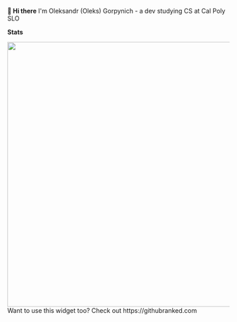 **👋 Hi there**
I'm Oleksandr (Oleks) Gorpynich - a dev studying CS at Cal Poly SLO


**Stats**

<img src="https://githubranked.com/api/generate?name=olexg" width="600">
Want to use this widget too? Check out https://githubranked.com
